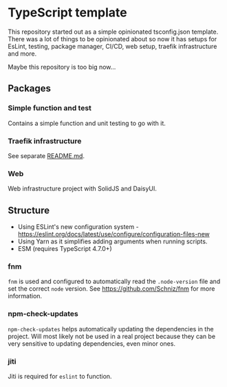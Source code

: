 # TypeScript template

This repository started out as a simple opinionated tsconfig.json template. There was a lot of things to be opinionated about so now it has setups for EsLint, testing, package manager, CI/CD, web setup, traefik infrastructure and more.

Maybe this repository is too big now...

## Packages

### Simple function and test

Contains a simple function and unit testing to go with it.

### Traefik infrastructure

See separate [README.md](./packages/traefik-infrastructure/README.md).

### Web

Web infrastructure project with SolidJS and DaisyUI.

## Structure

- Using ESLint's new configuration system - https://eslint.org/docs/latest/use/configure/configuration-files-new
- Using Yarn as it simplifies adding arguments when running scripts.
- ESM (requires TypeScript 4.7.0+)

### fnm

`fnm` is used and configured to automatically read the `.node-version` file and set the correct `node` version. See https://github.com/Schniz/fnm for more information.

### npm-check-updates

`npm-check-updates` helps automatically updating the dependencies in the project. Will most likely not be used in a real project because they can be very sensitive to updating dependencies, even minor ones.

### jiti

Jiti is required for `eslint` to function.
